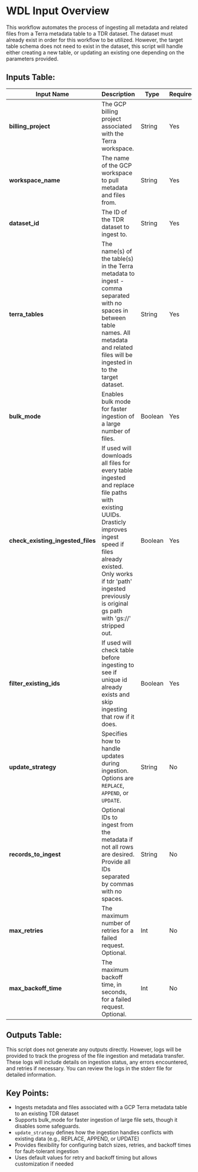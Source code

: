 # WDL Input Overview
This workflow automates the process of ingesting all metadata and related files from a Terra metadata table to a TDR dataset. The dataset must already exist in order for this workflow to be utilized. However, the target table schema does not need to exist in the dataset, this script will handle either creating a new table, or updating an existing one depending on the parameters provided.

## Inputs Table:
| Input Name                        | Description                                                                                                                                                                                                                                                 | Type     | Required | Default                              |
|-----------------------------------|-------------------------------------------------------------------------------------------------------------------------------------------------------------------------------------------------------------------------------------------------------------|----------|----------|--------------------------------------|
| **billing_project**               | The GCP billing project associated with the Terra workspace.                                                                                                                                                                                                | String   | Yes      | N/A                                  |
| **workspace_name**                | The name of the GCP workspace to pull metadata and files from.                                                                                                                                                                                              | String   | Yes      | N/A                                  |
| **dataset_id**                    | The ID of the TDR dataset to ingest to.                                                                                                                                                                                                                     | String   | Yes      | N/A                                  |
| **terra_tables**                  | The name(s) of the table(s) in the Terra metadata to ingest - comma separated with no spaces in between table names. All metadata and related files will be ingested in to the target dataset.                                                              | String   | Yes      | N/A                                  |
| **bulk_mode**                     | Enables bulk mode for faster ingestion of a large number of files.                                                                                                                                                                                          | Boolean  | Yes      | N/A                                  |
| **check_existing_ingested_files** | If used will downloads all files for every table ingested and replace file paths with existing UUIDs. Drasticly improves ingest speed if files already existed. Only works if tdr 'path' ingested previously is original gs path with 'gs://' stripped out. | Boolean  | Yes      | N/A                                  |
| **filter_existing_ids**           | If used will check table before ingesting to see if unique id already exists and skip ingesting that row if it does.                                                                                                                                        | Boolean  | Yes      | N/A                                  |
| **update_strategy**               | Specifies how to handle updates during ingestion. Options are `REPLACE`, `APPEND`, or `UPDATE`.                                                                                                                                                             | String   | No       | `REPLACE`                            |
| **records_to_ingest**             | Optional IDs to ingest from the metadata if not all rows are desired. Provide all IDs separated by commas with no spaces.                                                                                                                                   | String   | No       | N/A                                  |
| **max_retries**                   | The maximum number of retries for a failed request. Optional.                                                                                                                                                                                               | Int      | No       | 5                                    |
| **max_backoff_time**              | The maximum backoff time, in seconds, for a failed request. Optional.                                                                                                                                                                                       | Int      | No       | 300                                  |

## Outputs Table:
This script does not generate any outputs directly. However, logs will be provided to track the progress of the file ingestion and metadata transfer. These logs will include details on ingestion status, any errors encountered, and retries if necessary. You can review the logs in the stderr file for detailed information.

## Key Points:
* Ingests metadata and files associated with a GCP Terra metadata table to an existing TDR dataset
* Supports bulk_mode for faster ingestion of large file sets, though it disables some safeguards.
* `update_strategy` defines how the ingestion handles conflicts with existing data (e.g., REPLACE, APPEND, or UPDATE)
* Provides flexibility for configuring batch sizes, retries, and backoff times for fault-tolerant ingestion
* Uses default values for retry and backoff timing but allows customization if needed
